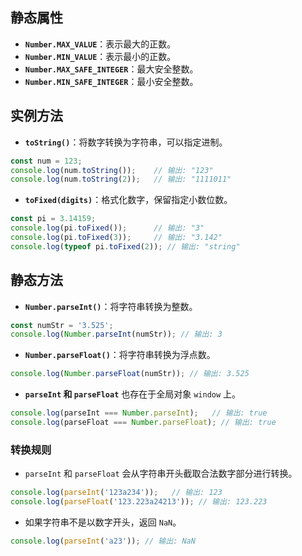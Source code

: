 ## 静态属性

- **`Number.MAX_VALUE`**：表示最大的正数。
- **`Number.MIN_VALUE`**：表示最小的正数。
- **`Number.MAX_SAFE_INTEGER`**：最大安全整数。
- **`Number.MIN_SAFE_INTEGER`**：最小安全整数。



## 实例方法

- **`toString()`**：将数字转换为字符串，可以指定进制。

```javascript
const num = 123;
console.log(num.toString());    // 输出: "123"
console.log(num.toString(2));   // 输出: "1111011"
```

- **`toFixed(digits)`**：格式化数字，保留指定小数位数。

```javascript
const pi = 3.14159;
console.log(pi.toFixed());      // 输出: "3"
console.log(pi.toFixed(3));     // 输出: "3.142"
console.log(typeof pi.toFixed(2)); // 输出: "string"
```



## 静态方法

- **`Number.parseInt()`**：将字符串转换为整数。

```javascript
const numStr = '3.525';
console.log(Number.parseInt(numStr)); // 输出: 3
```

- **`Number.parseFloat()`**：将字符串转换为浮点数。

```javascript
console.log(Number.parseFloat(numStr)); // 输出: 3.525
```

- **`parseInt` 和 `parseFloat`** 也存在于全局对象 `window` 上。

```javascript
console.log(parseInt === Number.parseInt);   // 输出: true
console.log(parseFloat === Number.parseFloat); // 输出: true
```

### 转换规则

- `parseInt` 和 `parseFloat` 会从字符串开头截取合法数字部分进行转换。

```javascript
console.log(parseInt('123a234'));   // 输出: 123
console.log(parseFloat('123.223a24213')); // 输出: 123.223
```

- 如果字符串不是以数字开头，返回 `NaN`。

```javascript
console.log(parseInt('a23')); // 输出: NaN
```

